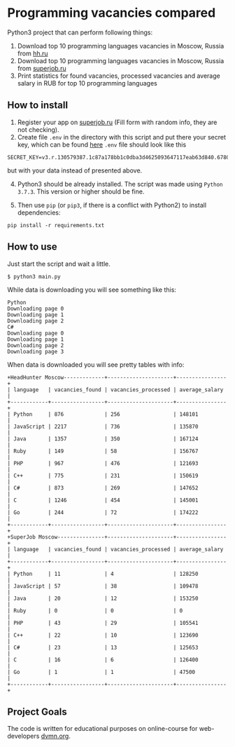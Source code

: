 # Programming vacancies compared

Python3 project that can perform following things:
1. Download top 10 programming languages vacancies in Moscow, Russia from [hh.ru](https://hh.ru/)
1. Download top 10 programming languages vacancies in Moscow, Russia from [superjob.ru](https://www.superjob.ru/)
3. Print statistics for found vacancies, processed vacancies and average salary in RUB for top 10 programming languages

## How to install

1. Register your app on [superjob.ru](https://api.superjob.ru/register) (Fill form with random info, they are not checking).
3. Create file ```.env``` in the directory with this script and put there your secret key, which can be found [here](https://api.superjob.ru/info/) ```.env``` file should look like this
```
SECRET_KEY=v3.r.130579387.1c87a178bb1c0dba3d4625093647117eab63d840.6780321530564ee19a2eecab8dde17a9b0666417
```
but with your data instead of presented above.

4. Python3 should be already installed. The script was made using `Python 3.7.3`. This version or higher should be fine.

5. Then use `pip` (or `pip3`, if there is a conflict with Python2) to install dependencies:
```
pip install -r requirements.txt
```

## How to use

Just start the script and wait a little.
```
$ python3 main.py
```
While data is downloading you will see something like this:
```
Python
Downloading page 0
Downloading page 1
Downloading page 2
C#
Downloading page 0
Downloading page 1
Downloading page 2
Downloading page 3
```
When data is downloaded you will see pretty tables with info:
```
+HeadHunter Moscow-------------+---------------------+----------------+
| language   | vacancies_found | vacancies_processed | average_salary |
+------------+-----------------+---------------------+----------------+
| Python     | 876             | 256                 | 148101         |
| JavaScript | 2217            | 736                 | 135870         |
| Java       | 1357            | 350                 | 167124         |
| Ruby       | 149             | 58                  | 156767         |
| PHP        | 967             | 476                 | 121693         |
| C++        | 775             | 231                 | 150619         |
| C#         | 873             | 269                 | 147652         |
| C          | 1246            | 454                 | 145001         |
| Go         | 244             | 72                  | 174222         |
+------------+-----------------+---------------------+----------------+
+SuperJob Moscow---------------+---------------------+----------------+
| language   | vacancies_found | vacancies_processed | average_salary |
+------------+-----------------+---------------------+----------------+
| Python     | 11              | 4                   | 128250         |
| JavaScript | 57              | 38                  | 109478         |
| Java       | 20              | 12                  | 153250         |
| Ruby       | 0               | 0                   | 0              |
| PHP        | 43              | 29                  | 105541         |
| C++        | 22              | 10                  | 123690         |
| C#         | 23              | 13                  | 125653         |
| C          | 16              | 6                   | 126400         |
| Go         | 1               | 1                   | 47500          |
+------------+-----------------+---------------------+----------------+
```

## Project Goals

The code is written for educational purposes on online-course for web-developers [dvmn.org](https://dvmn.org/).
